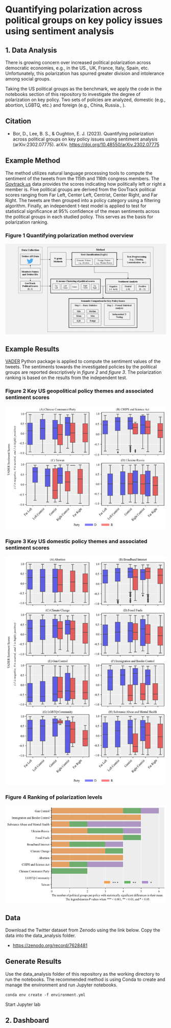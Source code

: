 # **Quantifying polarization across political groups on key policy issues using sentiment analysis**
## 1. Data Analysis
There is growing concern over increased political polarization across democratic economies, e.g., in the US., UK, France, Italy, Spain, etc. Unfortunately, this polarization has spurred greater division and intolerance among social groups. 

Taking the US political groups as the benchmark, we apply the code in the notebooks section of this repository to investigate the degree of polarization on key policy. Two sets of policies are analyzed, domestic (e.g., abortion, LGBTQ, etc.) and foreign (e.g., China, Russia., ).

Citation
---------
- Bor, D., Lee, B. S., & Oughton, E. J. (2023). Quantifying polarization across political groups on key policy issues using sentiment analysis (arXiv:2302.07775). arXiv. https://doi.org/10.48550/arXiv.2302.07775


Example Method
-------------

The method utilizes natural language processing tools to compute the sentiment of the tweets from the 115th and 116th congress members. The [Govtrack.us](https://www.govtrack.us/congress/members/report-cards/2020) data provides the scores indicating how politically left or right a member is. Five political groups are derived from the GovTrack political scores ranging from Far Left, Center Left, Centrist, Center Right, and Far Right. The tweets are then grouped into a policy category using a filtering algorithm. Finally, an independent t-test model is applied to test for statistical significance at 95% confidence of the mean sentiments across the political groups in each studied policy. This serves as the basis for polarization ranking.

### Figure 1 Quantifying polarization method overview
<p align="center">
  <img src="./figures/MethodBox.png" />
</p>

Example Results
------------

[VADER](https://github.com/cjhutto/vaderSentiment) Python package is applied to compute the sentiment values of the tweets. The sentiments towards the investigated policies by the political groups are reported descriptively in *figure 2* and *figure 3*. The polarization ranking is based on the results from the independent test.

### Figure 2 Key US geopolitical policy themes and associated sentiment scores
<p align="center">
  <img src="./figures/geo_policies_cluster.png" />
</p>

### Figure 3 Key US domestic policy themes and associated sentiment scores
<p align="center">
  <img src="./figures/social_policies_cluster.png" />
</p>

### Figure 4 Ranking of polarization levels
<p align="center">
  <img src="./figures/ranking.png" />
</p>

Data
------------

Download the Twitter dataset from Zenodo using the link below. Copy the data into the data_analysis folder.
- https://zenodo.org/record/7628481

Generate Results
----------------

Use the data_analysis folder of this repository as the working directory to run the notebooks. The recommended method is using Conda to create and manage the environment and run Jupyter notebooks.

	conda env create -f environment.yml

Start Jupyter lab

## 2. Dashboard